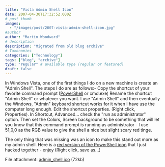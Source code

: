 ```yaml
---
title: "Vista Admin Shell Icon"
date: 2007-04-30T17:32:52.000Z
# post thumb
images:
  - "/images/post/2007-vista-admin-shell-icon.jpg"
#author
author: "Martin Woodward"
# description
description: "Migrated from old blog archive"
# Taxonomies
categories: ["Technology"]
tags: ["blog", "archive"]
type: "regular" # available type (regular or featured)
draft: false
---
```


[](http://www.woodwardweb.com/images/admin_shell.ico) In Windows Vista, one of the first things I do on a new machine is create an "Admin Shell".  The steps I do are as follows:-  Copy the shortcut of your favorite command prompt ([PowerShell](http://www.microsoft.com/windowsserver2003/technologies/management/powershell/default.mspx) or cmd.exe) Rename the shortcut "Admin Shell" or whatever you want.  I use "Admin Shell" and then eventually the Windows, "Admin" keyboard shortcut works for it when I have use the computer long enough. Edit the shortcut properties.  (Right click, Properties).  In Shortcut, Advanced... check the "run as administrator" option. Then set the Colors, Screen background to be something that will let you know that this command prompt is running as administrator - I use 51,0,0 as the RGB value to give the shell a nice but slight scary red tinge. 

The only thing that was missing was an icon to make this stand out more as my admin shell.  Here is a [red version of the PowerShell icon](http://www.woodwardweb.com/images/admin_shell.ico) that I just hacked together - enjoy (Right click, save as...) 

File attachment: [admin_shell.ico](http://www.woodwardweb.com/images/admin_shell.ico) (72kb)